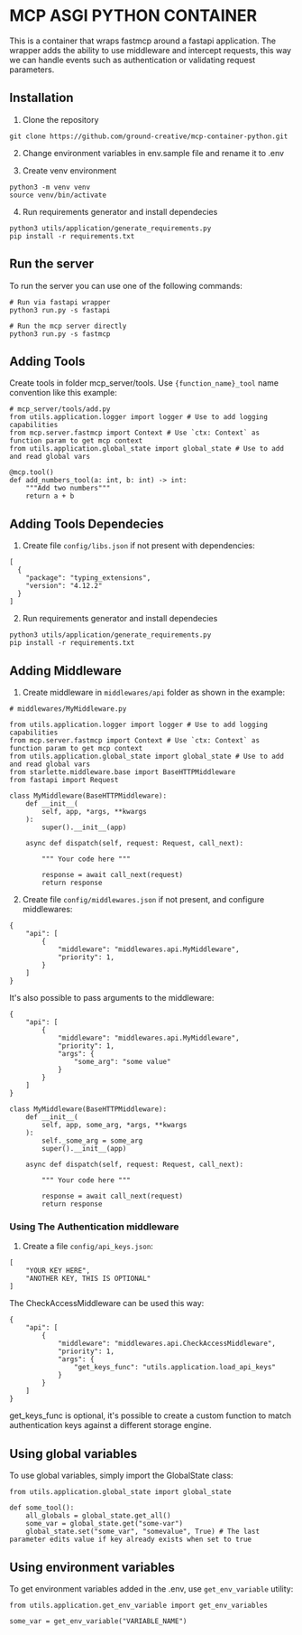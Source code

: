 # MCP ASGI PYTHON CONTAINER

This is a container that wraps fastmcp around a fastapi application. The wrapper adds the ability to use middleware and intercept requests, this way we can handle events such as authentication or validating request parameters.

## Installation

1. Clone the repository

```
git clone https://github.com/ground-creative/mcp-container-python.git
```

2. Change environment variables in env.sample file and rename it to .env

3. Create venv environment

```
python3 -m venv venv
source venv/bin/activate
```

4. Run requirements generator and install dependecies

```
python3 utils/application/generate_requirements.py
pip install -r requirements.txt
```

## Run the server

To run the server you can use one of the following commands:

```
# Run via fastapi wrapper
python3 run.py -s fastapi

# Run the mcp server directly
python3 run.py -s fastmcp
```

## Adding Tools

Create tools in folder mcp_server/tools. Use `{function_name}_tool` name convention like this example:

```
# mcp_server/tools/add.py
from utils.application.logger import logger # Use to add logging capabilities
from mcp.server.fastmcp import Context # Use `ctx: Context` as function param to get mcp context
from utils.application.global_state import global_state # Use to add and read global vars

@mcp.tool()
def add_numbers_tool(a: int, b: int) -> int:
    """Add two numbers"""
    return a + b
```

## Adding Tools Dependecies

1. Create file `config/libs.json` if not present with dependencies:

```
[
  {
    "package": "typing_extensions",
    "version": "4.12.2"
  }
]
```

2. Run requirements generator and install dependecies

```
python3 utils/application/generate_requirements.py
pip install -r requirements.txt
```

## Adding Middleware

1. Create middleware in `middlewares/api` folder as shown in the example:

```
# middlewares/MyMiddleware.py

from utils.application.logger import logger # Use to add logging capabilities
from mcp.server.fastmcp import Context # Use `ctx: Context` as function param to get mcp context
from utils.application.global_state import global_state # Use to add and read global vars
from starlette.middleware.base import BaseHTTPMiddleware
from fastapi import Request

class MyMiddleware(BaseHTTPMiddleware):
    def __init__(
        self, app, *args, **kwargs
    ):
        super().__init__(app)

    async def dispatch(self, request: Request, call_next):

        """ Your code here """

        response = await call_next(request)
        return response

```

2. Create file `config/middlewares.json` if not present, and configure middlewares:

```
{
    "api": [
        {
            "middleware": "middlewares.api.MyMiddleware",
            "priority": 1,
        }
    ]
}
```

It's also possible to pass arguments to the middleware:

```
{
    "api": [
        {
            "middleware": "middlewares.api.MyMiddleware",
            "priority": 1,
            "args": {
                "some_arg": "some value"
            }
        }
    ]
}

class MyMiddleware(BaseHTTPMiddleware):
    def __init__(
        self, app, some_arg, *args, **kwargs
    ):
        self._some_arg = some_arg
        super().__init__(app)

    async def dispatch(self, request: Request, call_next):

        """ Your code here """

        response = await call_next(request)
        return response
```

### Using The Authentication middleware

1. Create a file `config/api_keys.json`:

```
[
    "YOUR KEY HERE",
    "ANOTHER KEY, THIS IS OPTIONAL"
]
```

The CheckAccessMiddleware can be used this way:

```
{
    "api": [
        {
            "middleware": "middlewares.api.CheckAccessMiddleware",
            "priority": 1,
            "args": {
                "get_keys_func": "utils.application.load_api_keys"
            }
        }
    ]
}
```

get_keys_func is optional, it's possible to create a custom function to match authentication keys against a different storage engine.

## Using global variables

To use global variables, simply import the GlobalState class:

```
from utils.application.global_state import global_state

def some_tool():
    all_globals = global_state.get_all()
    some_var = global_state.get("some-var")
    global_state.set("some_var", "somevalue", True) # The last parameter edits value if key already exists when set to true
```

## Using environment variables

To get environment variables added in the .env, use `get_env_variable` utility:

```
from utils.application.get_env_variable import get_env_variables

some_var = get_env_variable("VARIABLE_NAME")
```
